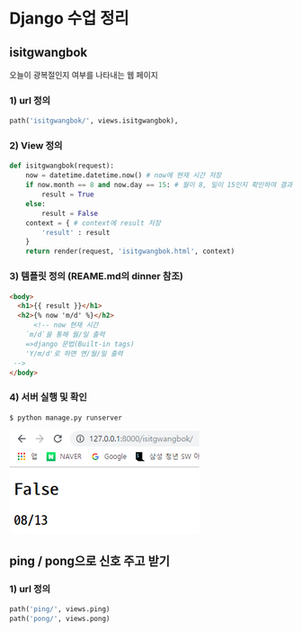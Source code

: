 # Django 수업 정리

##  isitgwangbok

오늘이 광복절인지 여부를 나타내는 웹 페이지

### 1) url 정의

```python
path('isitgwangbok/', views.isitgwangbok),
```



### 2) View 정의

```python
def isitgwangbok(request):
    now = datetime.datetime.now() # now에 현재 시간 저장
    if now.month == 8 and now.day == 15: # 월이 8, 일이 15인지 확인하여 결과 저장
        result = True
    else:
        result = False
    context = {	# context에 result 저장
        'result' : result
    }
    return render(request, 'isitgwangbok.html', context)
```



### 3) 템플릿 정의 (REAME.md의 dinner 참조)

```html
<body>
  <h1>{{ result }}</h1>
  <h2>{% now 'm/d' %}</h2>
      <!-- now 현재 시간
    `m/d`을 통해 월/일 출력
    =>django 문법(Built-in tags)
    'Y/m/d'로 하면 연/월/일 출력
 -->
</body>
```



### 4) 서버 실행 및 확인

```bash
$ python manage.py runserver
```

![1565670127532](./images/gwangbok.png)





## ping / pong으로 신호 주고 받기

### 1) url 정의

```python
path('ping/', views.ping)
path('pong/', views.pong)
```

